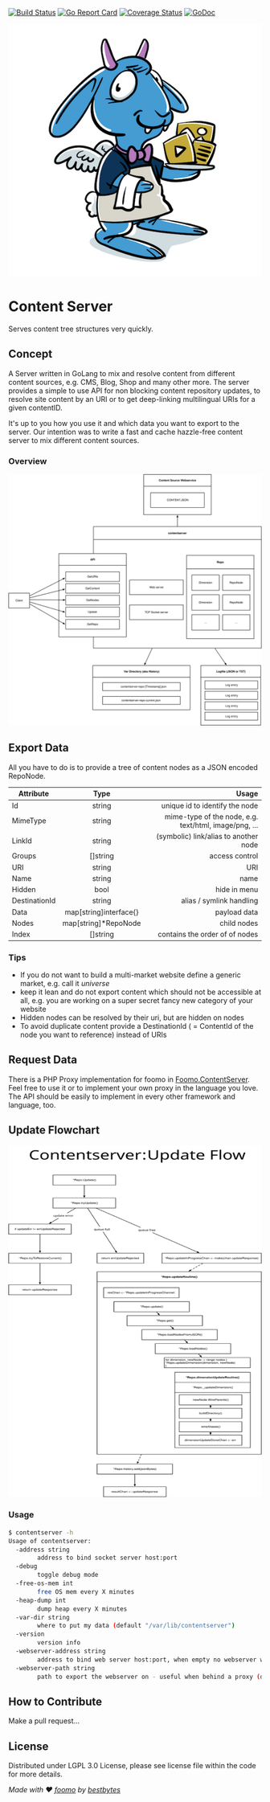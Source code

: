 [![Build Status](https://github.com/foomo/contentserver/actions/workflows/test.yml/badge.svg?branch=main&event=push)](https://github.com/foomo/contentserver/actions/workflows/test.yml)
[![Go Report Card](https://goreportcard.com/badge/github.com/foomo/contentserver)](https://goreportcard.com/report/github.com/foomo/contentserver)
[![Coverage Status](https://coveralls.io/repos/github/foomo/contentserver/badge.svg?branch=main&)](https://coveralls.io/github/foomo/contentserver?branch=main)
[![GoDoc](https://godoc.org/github.com/foomo/contentserver?status.svg)](https://godoc.org/github.com/foomo/contentserver)

<p align="center">
  <img alt="sesamy" src=".github/assets/contentserver.png"/>
</p>

# Content Server

Serves content tree structures very quickly.

## Concept

A Server written in GoLang to mix and resolve content from different content sources, e.g. CMS, Blog, Shop and many
other more. The server provides a simple to use API for non blocking content repository updates, to resolve site content
by an URI or to get deep-linking multilingual URIs for a given contentID.

It's up to you how you use it and which data you want to export to the server. Our intention was to write a fast and
cache hazzle-free content server to mix different content sources.

### Overview

<img src="docs/assets/Overview.svg" width="100%" height="500">

## Export Data

All you have to do is to provide a tree of content nodes as a JSON encoded RepoNode.

| Attribute     |          Type          |                                                 Usage |
|---------------|:----------------------:|------------------------------------------------------:|
| Id            |         string         |                        unique id to identify the node |
| MimeType      |         string         | mime-type of the node, e.g. text/html, image/png, ... |
| LinkId        |         string         |                 (symbolic) link/alias to another node |
| Groups        |        []string        |                                        access control |
| URI           |         string         |                                                   URI |
| Name          |         string         |                                                  name |
| Hidden        |          bool          |                                          hide in menu |
| DestinationId |         string         |                              alias / symlink handling |
| Data          | map[string]interface{} |                                          payload data |
| Nodes         |  map[string]*RepoNode  |                                           child nodes |
| Index         |        []string        |                        contains the order of of nodes |

### Tips

- If you do not want to build a multi-market website define a generic market, e.g. call it *universe*
- keep it lean and do not export content which should not be accessible at all, e.g. you are working on a super secret
  fancy new category of your website
- Hidden nodes can be resolved by their uri, but are hidden on nodes
- To avoid duplicate content provide a DestinationId ( = ContentId of the node you want to reference) instead of URIs

## Request Data

There is a PHP Proxy implementation for foomo in [Foomo.ContentServer](https://github.com/foomo/Foomo.ContentServer).
Feel free to use it or to implement your own proxy in the language you love. The API should be easily to implement in
every other framework and language, too.

## Update Flowchart

<img src="docs/assets/Update-Flow.svg" width="100%" height="700">

### Usage

```bash
$ contentserver -h
Usage of contentserver:
  -address string
    	address to bind socket server host:port
  -debug
    	toggle debug mode
  -free-os-mem int
    	free OS mem every X minutes
  -heap-dump int
    	dump heap every X minutes
  -var-dir string
    	where to put my data (default "/var/lib/contentserver")
  -version
    	version info
  -webserver-address string
    	address to bind web server host:port, when empty no webserver will be spawned
  -webserver-path string
    	path to export the webserver on - useful when behind a proxy (default "/contentserver")
```

## How to Contribute

Make a pull request...

## License

Distributed under LGPL 3.0 License, please see license file within the code for more details.

_Made with ♥ [foomo](https://www.foomo.org) by [bestbytes](https://www.bestbytes.com)_

